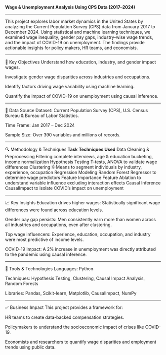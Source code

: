**Wage & Unemployment Analysis Using CPS Data (2017–2024)**

----
This project explores labor market dynamics in the United States by analyzing the Current Population Survey (CPS) data from January 2017 to December 2024. Using statistical and machine learning techniques, we examined wage inequality, gender pay gaps, industry-wise wage trends, and the impact of COVID-19 on unemployment. The findings provide actionable insights for policy makers, HR teams, and economists.

----

🧠 Key Objectives
Understand how education, industry, and gender impact wages.

Investigate gender wage disparities across industries and occupations.

Identify factors driving wage variability using machine learning.

Quantify the impact of COVID-19 on unemployment using causal inference.

----

📁 Data Source
Dataset: Current Population Survey (CPS), U.S. Census Bureau & Bureau of Labor Statistics.

Time Frame: Jan 2017 – Dec 2024

Sample Size: Over 390 variables and millions of records.

----
🔍 Methodology & Techniques
**Task**	                                                                 **Techniques Used**
Data Cleaning & Preprocessing                                          	Filtering complete interviews, age & education bucketing, income normalization
Hypothesis Testing	                                                    T-tests, ANOVA to validate wage differences
Clustering	                                                            K-Means to segment individuals by industry, experience, occupation
Regression Modeling	                                                    Random Forest Regressor to determine wage predictors
Feature Importance	                                                    Feature Ablation to understand variable influence excluding interaction effects
Causal Inference	                                                      CausalImpact to isolate COVID’s impact on unemployment

----
📈 Key Insights
Education drives higher wages: Statistically significant wage differences were found across education levels.

Gender pay gap persists: Men consistently earn more than women across all industries and occupations, even after clustering.

Top wage influencers: Experience, education, occupation, and industry were most predictive of income levels.

COVID-19 Impact: A 2% increase in unemployment was directly attributed to the pandemic using causal inference.

----
🧰 Tools & Technologies
Languages: Python

Techniques: Hypothesis Testing, Clustering, Causal Impact Analysis, Random Forests

Libraries: Pandas, Scikit-learn, Matplotlib, CausalImpact, NumPy

----
✅ Business Impact
This project provides a framework for:

HR teams to create data-backed compensation strategies.

Policymakers to understand the socioeconomic impact of crises like COVID-19.

Economists and researchers to quantify wage disparities and employment trends using public data.

